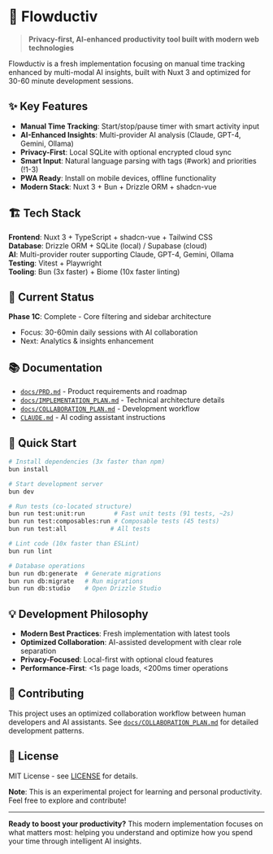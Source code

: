 # 🚀 Flowductiv

> **Privacy-first, AI-enhanced productivity tool built with modern web technologies**

Flowductiv is a fresh implementation focusing on manual time tracking enhanced by multi-modal AI insights, built with Nuxt 3 and optimized for 30-60 minute development sessions.

## ✨ Key Features

- **Manual Time Tracking**: Start/stop/pause timer with smart activity input
- **AI-Enhanced Insights**: Multi-provider AI analysis (Claude, GPT-4, Gemini, Ollama)
- **Privacy-First**: Local SQLite with optional encrypted cloud sync
- **Smart Input**: Natural language parsing with tags (#work) and priorities (!1-3)
- **PWA Ready**: Install on mobile devices, offline functionality
- **Modern Stack**: Nuxt 3 + Bun + Drizzle ORM + shadcn-vue

## 🏗️ Tech Stack

**Frontend**: Nuxt 3 + TypeScript + shadcn-vue + Tailwind CSS  
**Database**: Drizzle ORM + SQLite (local) / Supabase (cloud)  
**AI**: Multi-provider router supporting Claude, GPT-4, Gemini, Ollama  
**Testing**: Vitest + Playwright  
**Tooling**: Bun (3x faster) + Biome (10x faster linting)  

## 🎯 Current Status

**Phase 1C**: Complete - Core filtering and sidebar architecture
- Focus: 30-60min daily sessions with AI collaboration
- Next: Analytics & insights enhancement

## 📚 Documentation

- [`docs/PRD.md`](./docs/ENHANCED_PRD.md) - Product requirements and roadmap
- [`docs/IMPLEMENTATION_PLAN.md`](./docs/IMPLEMENTATION_PLAN.md) - Technical architecture details
- [`docs/COLLABORATION_PLAN.md`](./docs/COLLABORATION_PLAN.md) - Development workflow
- [`CLAUDE.md`](./CLAUDE.md) - AI coding assistant instructions

## 🚀 Quick Start

```bash
# Install dependencies (3x faster than npm)
bun install

# Start development server
bun dev

# Run tests (co-located structure)
bun run test:unit:run        # Fast unit tests (91 tests, ~2s)
bun run test:composables:run # Composable tests (45 tests)
bun run test:all            # All tests

# Lint code (10x faster than ESLint)
bun run lint

# Database operations
bun run db:generate  # Generate migrations
bun run db:migrate   # Run migrations
bun run db:studio    # Open Drizzle Studio
```

## 💡 Development Philosophy

- **Modern Best Practices**: Fresh implementation with latest tools
- **Optimized Collaboration**: AI-assisted development with clear role separation
- **Privacy-Focused**: Local-first with optional cloud features
- **Performance-First**: <1s page loads, <200ms timer operations

## 🤝 Contributing

This project uses an optimized collaboration workflow between human developers and AI assistants. See [`docs/COLLABORATION_PLAN.md`](./docs/COLLABORATION_PLAN.md) for detailed development patterns.

## 📄 License

MIT License - see [LICENSE](./LICENSE) for details.

**Note**: This is an experimental project for learning and personal productivity. Feel free to explore and contribute!

---

**Ready to boost your productivity?** This modern implementation focuses on what matters most: helping you understand and optimize how you spend your time through intelligent AI insights.